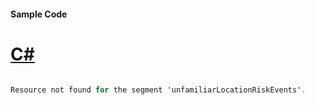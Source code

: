 #### Sample Code
# [C#](#tab/Csharp)

```C#

Resource not found for the segment 'unfamiliarLocationRiskEvents'.

```
